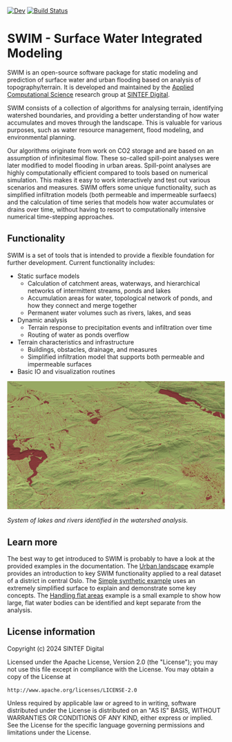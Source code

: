 [![Dev](https://img.shields.io/badge/docs-dev-blue.svg)](https://sintefmath.github.io/SurfaceWaterIntegratedModeling.jl/dev/)
[![Build Status](https://github.com/sintefmath/Jutul.jl/actions/workflows/CI.yml/badge.svg?branch=main)](https://github.com/sintefmath/SurfaceWaterIntegratedModeling.jl/actions/workflows/CI.yml?query=branch%3Amain)

# SWIM - Surface Water Integrated Modeling

SWIM is an open-source software package for static modeling and prediction of
surface water and urban flooding based on analysis of topography/terrain. It is
developed and maintained by the [Applied Computational
Science](https://www.sintef.no/en/digital/departments-new/department-of-mathematics-and-cybernetics/research-group-applied-computational-science/)
research group at [SINTEF Digital](https://www.sintef.no/en/digital/).

SWIM consists of a collection of algorithms for analysing terrain, identifying
watershed boundaries, and providing a better understanding of how water
accumulates and moves through the landscape. This is valuable for various
purposes, such as water resource management, flood modeling, and environmental
planning.

Our algorithms originate from work on CO2 storage and are based on an assumption
of infinitesimal flow. These so-called spill-point analyses were later modified
to model flooding in urban areas. Spill-point analyses are highly
computationally efficient compared to tools based on numerical simulation. This
makes it easy to work interactively and test out various scenarios and
measures. SWIM offers some unique functionality, such as simplified infiltration
models (both permeable and impermeable surfaecs) and the calculation of time
series that models how water accumulates or drains over time, without having to
resort to computationally intensive numerical time-stepping approaches.

## Functionality

SWIM is a set of tools that is intended to provide a flexible foundation for
further development. Current functionality includes:

- Static surface models
  - Calculation of catchment areas, waterways, and hierarchical networks of
    intermittent streams, ponds and lakes
  - Accumulation areas for water, topological network of ponds, and how they
    connect and merge together
  - Permanent water volumes such as rivers, lakes, and seas
- Dynamic analysis
  - Terrain response to precipitation events and infiltration over time
  - Routing of water as ponds overflow
- Terrain characteristics and infrastructure
  - Buildings, obstacles, drainage, and measures
  - Simplified infiltration model that supports both permeable and impermeable
    surfaces
- Basic IO and visualization routines

![image](docs/src/assets/swim-rivers.png)

*System of lakes and rivers identified in the watershed analysis.*

## Learn more

The best way to get introduced to SWIM is probably to have a look at the
provided examples in the documentation. The [Urban landscape](@ref) example
provides an introduction to key SWIM functionality applied to a real dataset of
a district in central Oslo.  The [Simple synthetic example](@ref) uses an
extremely simplified surface to explain and demonstrate some key concepts.  The
[Handling flat areas](@ref) example is a small example to show how large, flat
water bodies can be identified and kept separate from the analysis.

## License information

Copyright (c) 2024 SINTEF Digital

Licensed under the Apache License, Version 2.0 (the "License");
you may not use this file except in compliance with the License.
You may obtain a copy of the License at

    http://www.apache.org/licenses/LICENSE-2.0

Unless required by applicable law or agreed to in writing, software
distributed under the License is distributed on an "AS IS" BASIS,
WITHOUT WARRANTIES OR CONDITIONS OF ANY KIND, either express or implied.
See the License for the specific language governing permissions and
limitations under the License.
